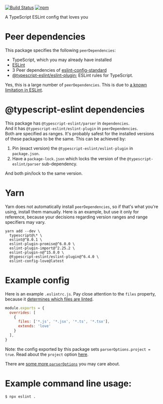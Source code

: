 [![Build Status](https://github.com/mightyiam/eslint-config-love/actions/workflows/ci.yaml/badge.svg)](https://github.com/mightyiam/eslint-config-love/actions/workflows/ci.yaml)
[![npm](https://img.shields.io/npm/v/eslint-config-love)](https://www.npmjs.com/package/eslint-config-love)

A TypeScript ESLint config that loves you

# Peer dependencies 

This package specifies the following `peerDependencies`:

- TypeScript, which you may already have installed
- [ESLint](https://github.com/eslint/eslint)
- 3 Peer dependencies of [eslint-config-standard](https://github.com/standard/eslint-config-standard)
- [@typescript-eslint/eslint-plugin](https://www.npmjs.com/package/@typescript-eslint/eslint-plugin); ESLint rules for TypeScript.

Yes, this is a large number of `peerDependencies`.
This is due to [a known limitation in ESLint](https://github.com/eslint/eslint/issues/3458).

# @typescript-eslint dependencies

This package has `@typescript-eslint/parser` in `dependencies`.  
And it has `@typescript-eslint/eslint-plugin` in `peerDependencies`.  
Both are specified as ranges.
It's probably safest for the installed versions of these packages to be the same.
This can be achieved by:

1. Pin (exact version) the `@typescript-eslint/eslint-plugin` in `package.json`.
1. Have a `package-lock.json` which locks the version of the `@typescript-eslint/parser` sub-dependency.

And both pin/lock to the same version.

# Yarn

Yarn does not automatically install `peerDependencies`,
so if that's what you're using, install them manually.
Here is an example, but use it only for reference,
because your decisions regarding version ranges and range specifiers may vary.

```
yarn add --dev \
  typescript@\* \
  eslint@^8.0.1 \
  eslint-plugin-promise@^6.0.0 \
  eslint-plugin-import@^2.25.2 \
  eslint-plugin-n@^15.0.0 \
  @typescript-eslint/eslint-plugin@^6.4.0 \
  eslint-config-love@latest
```

# Example config

Here is an example `.eslintrc.js`.
Pay close attention to the `files` property, because it [determines which files are linted][specifying-target-files-to-lint].

```js
module.exports = {
  overrides: [
    {
      files: ['*.js', '*.jsx', '*.ts', '*.tsx'],
      extends: 'love'
    }
  ],
}
```

Note: the config exported by this package sets `parserOptions.project = true`.
Read about the `project` option [here](https://github.com/typescript-eslint/typescript-eslint/blob/master/packages/parser/README.md#configuration).

There are [some more `parserOptions`](https://github.com/typescript-eslint/typescript-eslint/blob/master/packages/parser/README.md#configuration) you may care about.

[specifying-target-files-to-lint]: https://eslint.org/docs/latest/use/configure/configuration-files#specifying-target-files-to-lint

# Example command line usage:

```
$ npx eslint .
```
